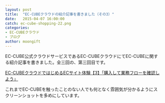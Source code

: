 ```yaml
---
layout: post
title:  "EC-CUBEクラウドの紹介記事を書きました（その3）"
date:   2015-04-07 16:00:00
catch: ec-cube-shopping-22.png
categories:
- EC-CUBEクラウド
- ブログ
author: moongift
---
```


EC-CUBE公式クラウドサービスであるEC-CUBEクラウドにてEC-CUBEに関する紹介記事を書きました。全三回の、第三回目です。

[EC-CUBEクラウドではじめるECサイト体験【3】「購入して業務フローを確認しよう」](http://cloud.ec-cube.net/blog/ec-cube-cloud-trial-3)

これまでEC-CUBEを触ったことのない人でも何となく雰囲気が分かるようにスクリーンショットを多めにしています。
